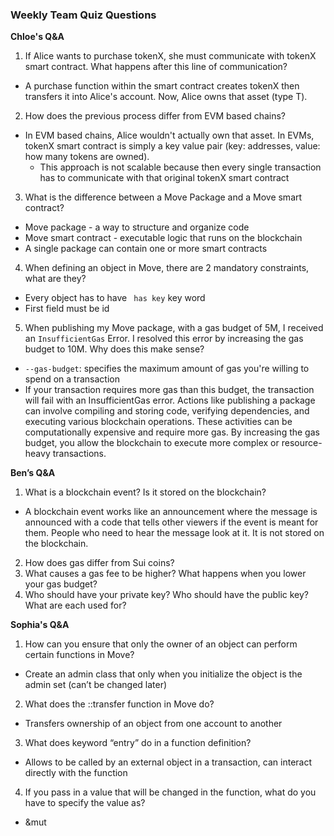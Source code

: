 ### Weekly Team Quiz Questions

**Chloe's Q&A**
1. If Alice wants to purchase tokenX, she must communicate with tokenX smart contract. What happens after this line of communication?
* A purchase function within the smart contract creates tokenX then transfers it into Alice's account. Now, Alice owns that asset (type T). 
2. How does the previous process differ from EVM based chains?
* In EVM based chains, Alice wouldn't actually own that asset. In EVMs, tokenX smart contract is simply a key value pair (key: addresses, value: how many tokens are owned). 
  * This approach is not scalable because then every single transaction has to communicate with that original tokenX smart contract
3. What is the difference between a Move Package and a Move smart contract?
* Move package - a way to structure and organize code
* Move smart contract - executable logic that runs on the blockchain
* A single package can contain one or more smart contracts
4. When defining an object in Move, there are 2 mandatory constraints, what are they?
* Every object has to have ``` has key``` key word
* First field must be id
5. When publishing my Move package, with a gas budget of 5M, I received an ```InsufficientGas``` Error. I resolved this error by increasing the gas budget to 10M. Why does this make sense?
* ```--gas-budget```: specifies the maximum amount of gas you're willing to spend on a transaction
* If your transaction requires more gas than this budget, the transaction will fail with an InsufficientGas error. Actions like publishing a package can involve compiling and storing code, verifying dependencies, and executing various blockchain operations. These activities can be computationally expensive and require more gas. By increasing the gas budget, you allow the blockchain to execute more complex or resource-heavy transactions.

**Ben’s Q&A**
1. What is a blockchain event? Is it stored on the blockchain?
* A blockchain event works like an announcement where the message is announced with a code that tells other viewers if the event is meant for them. People who need to hear the message look at it. It is not stored on the blockchain.
2. How does gas differ from Sui coins?
3. What causes a gas fee to be higher? What happens when you lower your gas budget?
4. Who should have your private key? Who should have the public key? What are each used for?

**Sophia's Q&A**
1. How can you ensure that only the owner of an object can perform certain functions in Move?
  * Create an admin class that only when you initialize the object is the admin set (can’t be changed later)
2. What does the ::transfer function in Move do? 
  * Transfers ownership of an object from one account to another
3. What does keyword “entry” do in a function definition?
  * Allows to be called by an external object in a transaction, can interact directly with the function
4. If you pass in a value that will be changed in the function, what do you have to specify the value as?
  * &mut
